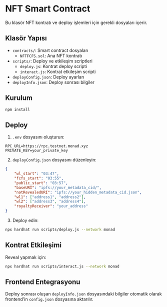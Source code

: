 # NFT Smart Contract

Bu klasör NFT kontratı ve deploy işlemleri için gerekli dosyaları içerir.

## Klasör Yapısı

- `contracts/`: Smart contract dosyaları
  - `NFTFCFS.sol`: Ana NFT kontratı
- `scripts/`: Deploy ve etkileşim scriptleri
  - `deploy.js`: Kontrat deploy scripti
  - `interact.js`: Kontrat etkileşim scripti
- `deployConfig.json`: Deploy ayarları
- `deployInfo.json`: Deploy sonrası bilgiler

## Kurulum

```bash
npm install
```

## Deploy

1. `.env` dosyasını oluşturun:
```
RPC_URL=https://rpc.testnet.monad.xyz
PRIVATE_KEY=your_private_key
```

2. `deployConfig.json` dosyasını düzenleyin:
```json
{
    "wl_start": "03:47",
    "fcfs_start": "03:55",
    "public_start": "03:57",
    "baseURI": "ipfs://your_metadata_cid/",
    "notRevealedURI": "ipfs://your_hidden_metadata_cid.json",
    "wl1": ["address1", "address2"],
    "wl2": ["address3", "address4"],
    "royaltyReceiver": "your_address"
}
```

3. Deploy edin:
```bash
npx hardhat run scripts/deploy.js --network monad
```

## Kontrat Etkileşimi

Reveal yapmak için:
```bash
npx hardhat run scripts/interact.js --network monad
```

## Frontend Entegrasyonu

Deploy sonrası oluşan `deployInfo.json` dosyasındaki bilgiler otomatik olarak frontend'in `config.json` dosyasına aktarılır.
